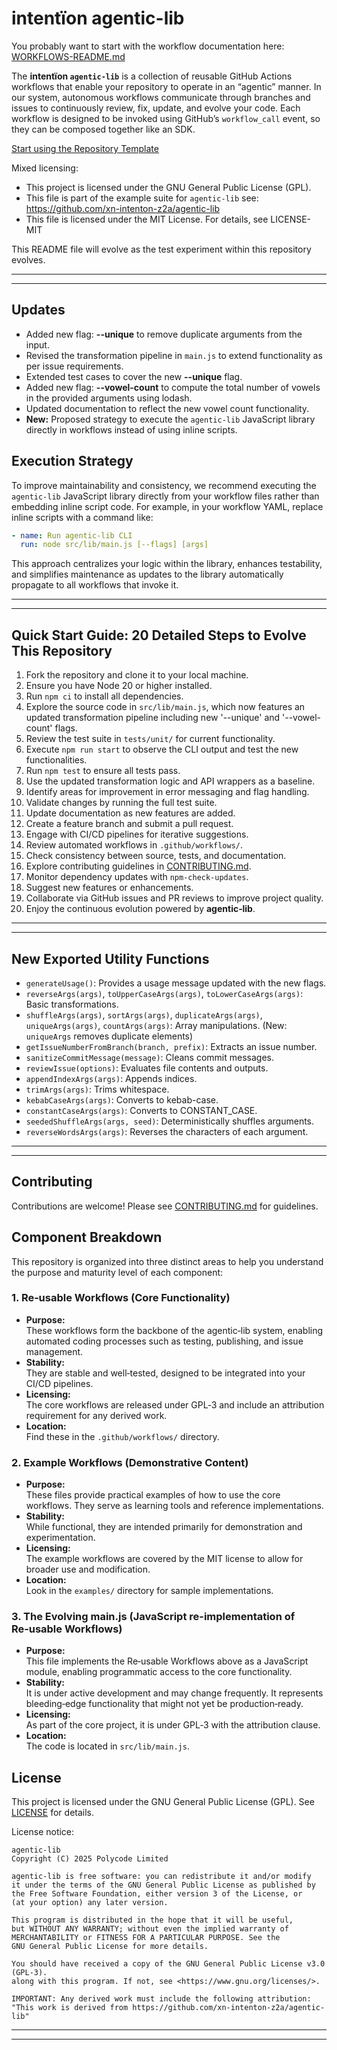 # intentïon agentic-lib

You probably want to start with the workflow documentation here: [WORKFLOWS-README.md](WORKFLOWS-README.md)

The **intentïon `agentic-lib`** is a collection of reusable GitHub Actions workflows that enable your
repository to operate in an “agentic” manner. In our system, autonomous workflows communicate through branches and
issues to continuously review, fix, update, and evolve your code. Each workflow is designed to be invoked using
GitHub’s `workflow_call` event, so they can be composed together like an SDK.

[Start using the Repository Template](https://github.com/xn-intenton-z2a/repository0)

Mixed licensing:
* This project is licensed under the GNU General Public License (GPL).
* This file is part of the example suite for `agentic-lib` see: https://github.com/xn-intenton-z2a/agentic-lib
* This file is licensed under the MIT License. For details, see LICENSE-MIT

This README file will evolve as the test experiment within this repository evolves.

---
---

## Updates

- Added new flag: **--unique** to remove duplicate arguments from the input.
- Revised the transformation pipeline in `main.js` to extend functionality as per issue requirements.
- Extended test cases to cover the new **--unique** flag.
- Added new flag: **--vowel-count** to compute the total number of vowels in the provided arguments using lodash.
- Updated documentation to reflect the new vowel count functionality.
- **New:** Proposed strategy to execute the `agentic-lib` JavaScript library directly in workflows instead of using inline scripts.

## Execution Strategy

To improve maintainability and consistency, we recommend executing the `agentic-lib` JavaScript library directly from your workflow files rather than embedding inline script code. For example, in your workflow YAML, replace inline scripts with a command like:

```yaml
- name: Run agentic-lib CLI
  run: node src/lib/main.js [--flags] [args]
```

This approach centralizes your logic within the library, enhances testability, and simplifies maintenance as updates to the library automatically propagate to all workflows that invoke it.

---
---

## Quick Start Guide: 20 Detailed Steps to Evolve This Repository

1. Fork the repository and clone it to your local machine.
2. Ensure you have Node 20 or higher installed.
3. Run `npm ci` to install all dependencies.
4. Explore the source code in `src/lib/main.js`, which now features an updated transformation pipeline including new '--unique' and '--vowel-count' flags.
5. Review the test suite in `tests/unit/` for current functionality.
6. Execute `npm run start` to observe the CLI output and test the new functionalities.
7. Run `npm test` to ensure all tests pass.
8. Use the updated transformation logic and API wrappers as a baseline.
9. Identify areas for improvement in error messaging and flag handling.
10. Validate changes by running the full test suite.
11. Update documentation as new features are added.
12. Create a feature branch and submit a pull request.
13. Engage with CI/CD pipelines for iterative suggestions.
14. Review automated workflows in `.github/workflows/`.
15. Check consistency between source, tests, and documentation.
16. Explore contributing guidelines in [CONTRIBUTING.md](CONTRIBUTING.md).
17. Monitor dependency updates with `npm-check-updates`.
18. Suggest new features or enhancements.
19. Collaborate via GitHub issues and PR reviews to improve project quality.
20. Enjoy the continuous evolution powered by **agentic‑lib**.

---
---

## New Exported Utility Functions

- `generateUsage()`: Provides a usage message updated with the new flags.
- `reverseArgs(args)`, `toUpperCaseArgs(args)`, `toLowerCaseArgs(args)`: Basic transformations.
- `shuffleArgs(args)`, `sortArgs(args)`, `duplicateArgs(args)`, `uniqueArgs(args)`, `countArgs(args)`: Array manipulations. (New: `uniqueArgs` removes duplicate elements)
- `getIssueNumberFromBranch(branch, prefix)`: Extracts an issue number.
- `sanitizeCommitMessage(message)`: Cleans commit messages.
- `reviewIssue(options)`: Evaluates file contents and outputs.
- `appendIndexArgs(args)`: Appends indices.
- `trimArgs(args)`: Trims whitespace.
- `kebabCaseArgs(args)`: Converts to kebab-case.
- `constantCaseArgs(args)`: Converts to CONSTANT_CASE.
- `seededShuffleArgs(args, seed)`: Deterministically shuffles arguments.
- `reverseWordsArgs(args)`: Reverses the characters of each argument.

---
---

## Contributing

Contributions are welcome! Please see [CONTRIBUTING.md](CONTRIBUTING.md) for guidelines.

## Component Breakdown

This repository is organized into three distinct areas to help you understand the purpose and maturity level of each component:

### 1. Re‑usable Workflows (Core Functionality)
- **Purpose:**  
  These workflows form the backbone of the agentic‑lib system, enabling automated coding processes such as testing, publishing, and issue management.
- **Stability:**  
  They are stable and well‑tested, designed to be integrated into your CI/CD pipelines.
- **Licensing:**  
  The core workflows are released under GPL‑3 and include an attribution requirement for any derived work.
- **Location:**  
  Find these in the `.github/workflows/` directory.

### 2. Example Workflows (Demonstrative Content)
- **Purpose:**  
  These files provide practical examples of how to use the core workflows. They serve as learning tools and reference implementations.
- **Stability:**  
  While functional, they are intended primarily for demonstration and experimentation.
- **Licensing:**  
  The example workflows are covered by the MIT license to allow for broader use and modification.
- **Location:**  
  Look in the `examples/` directory for sample implementations.

### 3. The Evolving main.js (JavaScript re-implementation of Re‑usable Workflows)
- **Purpose:**  
  This file implements the Re‑usable Workflows above as a JavaScript module, enabling programmatic access to the core functionality.
- **Stability:**  
  It is under active development and may change frequently. It represents bleeding‑edge functionality that might not yet be production‑ready.
- **Licensing:**  
  As part of the core project, it is under GPL‑3 with the attribution clause.
- **Location:**  
  The code is located in `src/lib/main.js`.

## License

This project is licensed under the GNU General Public License (GPL). See [LICENSE](LICENSE) for details.

License notice:
```
agentic-lib
Copyright (C) 2025 Polycode Limited

agentic-lib is free software: you can redistribute it and/or modify
it under the terms of the GNU General Public License as published by
the Free Software Foundation, either version 3 of the License, or
(at your option) any later version.

This program is distributed in the hope that it will be useful,
but WITHOUT ANY WARRANTY; without even the implied warranty of
MERCHANTABILITY or FITNESS FOR A PARTICULAR PURPOSE. See the
GNU General Public License for more details.

You should have received a copy of the GNU General Public License v3.0 (GPL‑3).
along with this program. If not, see <https://www.gnu.org/licenses/>.

IMPORTANT: Any derived work must include the following attribution:
"This work is derived from https://github.com/xn-intenton-z2a/agentic-lib"
```

---
---
